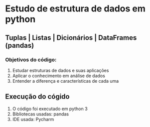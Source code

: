 # Estudo de estrutura de dados em python
## Tuplas | Listas | Dicionários | DataFrames (pandas)
### Objetivos do código:
1. Estudar estruturas de dados e suas aplicações
2. Aplicar o conhecimento em análise de dados
3. Entender a diferença e características de cada uma

## Execução do cógido
1. O código foi executado em python 3
2. Bibliotecas usadas: pandas
3. IDE usada: Pycharm
